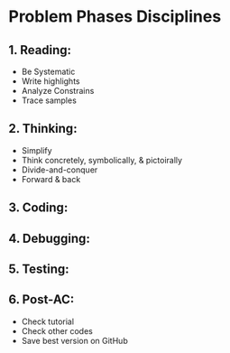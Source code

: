 # **Problem Phases Disciplines**
## **1. Reading:**
- Be Systematic
- Write highlights
- Analyze Constrains 
- Trace samples 
## **2. Thinking:**
- Simplify
- Think concretely, symbolically, & pictoirally
- Divide-and-conquer
- Forward & back
<!-- - Rank & attack ideas -->
## **3. Coding:**
## **4. Debugging:**
## **5. Testing:**
## **6. Post-AC:**
- Check tutorial
- Check other codes
- Save best version on GitHub 
